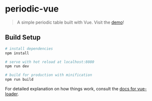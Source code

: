 # periodic-vue

> A simple periodic table built with Vue. Visit the [demo](https://alex-c.github.io/periodic-vue/)!

## Build Setup

``` bash
# install dependencies
npm install

# serve with hot reload at localhost:8080
npm run dev

# build for production with minification
npm run build
```

For detailed explanation on how things work, consult the [docs for vue-loader](http://vuejs.github.io/vue-loader).
